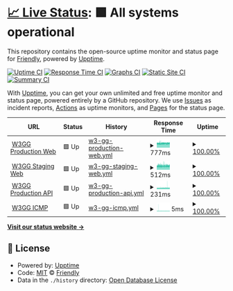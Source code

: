 # [📈 Live Status](https://friesipayung.github.io/uptime-w3gg): <!--live status--> **🟩 All systems operational**

This repository contains the open-source uptime monitor and status page for [Friendly](https://friesipayung.github.io/uptime-w3gg), powered by [Upptime](https://github.com/upptime/upptime).

[![Uptime CI](https://github.com/friesipayung/uptime-w3gg/workflows/Uptime%20CI/badge.svg)](https://github.com/friesipayung/uptime-w3gg/actions?query=workflow%3A%22Uptime+CI%22)
[![Response Time CI](https://github.com/friesipayung/uptime-w3gg/workflows/Response%20Time%20CI/badge.svg)](https://github.com/friesipayung/uptime-w3gg/actions?query=workflow%3A%22Response+Time+CI%22)
[![Graphs CI](https://github.com/friesipayung/uptime-w3gg/workflows/Graphs%20CI/badge.svg)](https://github.com/friesipayung/uptime-w3gg/actions?query=workflow%3A%22Graphs+CI%22)
[![Static Site CI](https://github.com/friesipayung/uptime-w3gg/workflows/Static%20Site%20CI/badge.svg)](https://github.com/friesipayung/uptime-w3gg/actions?query=workflow%3A%22Static+Site+CI%22)
[![Summary CI](https://github.com/friesipayung/uptime-w3gg/workflows/Summary%20CI/badge.svg)](https://github.com/friesipayung/uptime-w3gg/actions?query=workflow%3A%22Summary+CI%22)

With [Upptime](https://upptime.js.org), you can get your own unlimited and free uptime monitor and status page, powered entirely by a GitHub repository. We use [Issues](https://github.com/friesipayung/uptime-w3gg/issues) as incident reports, [Actions](https://github.com/friesipayung/uptime-w3gg/actions) as uptime monitors, and [Pages](https://friesipayung.github.io/uptime-w3gg) for the status page.

<!--start: status pages-->
<!-- This summary is generated by Upptime (https://github.com/upptime/upptime) -->
<!-- Do not edit this manually, your changes will be overwritten -->
<!-- prettier-ignore -->
| URL | Status | History | Response Time | Uptime |
| --- | ------ | ------- | ------------- | ------ |
| <img alt="" src="https://t3.gstatic.com/faviconV2?client=SOCIAL&type=FAVICON&fallback_opts=TYPE,SIZE,URL&url=http://w3gg.io&size=128" height="13"> [W3GG Production Web](https://w3gg.io) | 🟩 Up | [w3-gg-production-web.yml](https://github.com/friesipayung/uptime-w3gg/commits/HEAD/history/w3-gg-production-web.yml) | <details><summary><img alt="Response time graph" src="./graphs/w3-gg-production-web/response-time-week.png" height="20"> 777ms</summary><br><a href="https://friesipayung.github.io/uptime-w3gg/history/w3-gg-production-web"><img alt="Response time 767" src="https://img.shields.io/endpoint?url=https%3A%2F%2Fraw.githubusercontent.com%2Ffriesipayung%2Fuptime-w3gg%2FHEAD%2Fapi%2Fw3-gg-production-web%2Fresponse-time.json"></a><br><a href="https://friesipayung.github.io/uptime-w3gg/history/w3-gg-production-web"><img alt="24-hour response time 784" src="https://img.shields.io/endpoint?url=https%3A%2F%2Fraw.githubusercontent.com%2Ffriesipayung%2Fuptime-w3gg%2FHEAD%2Fapi%2Fw3-gg-production-web%2Fresponse-time-day.json"></a><br><a href="https://friesipayung.github.io/uptime-w3gg/history/w3-gg-production-web"><img alt="7-day response time 777" src="https://img.shields.io/endpoint?url=https%3A%2F%2Fraw.githubusercontent.com%2Ffriesipayung%2Fuptime-w3gg%2FHEAD%2Fapi%2Fw3-gg-production-web%2Fresponse-time-week.json"></a><br><a href="https://friesipayung.github.io/uptime-w3gg/history/w3-gg-production-web"><img alt="30-day response time 774" src="https://img.shields.io/endpoint?url=https%3A%2F%2Fraw.githubusercontent.com%2Ffriesipayung%2Fuptime-w3gg%2FHEAD%2Fapi%2Fw3-gg-production-web%2Fresponse-time-month.json"></a><br><a href="https://friesipayung.github.io/uptime-w3gg/history/w3-gg-production-web"><img alt="1-year response time 767" src="https://img.shields.io/endpoint?url=https%3A%2F%2Fraw.githubusercontent.com%2Ffriesipayung%2Fuptime-w3gg%2FHEAD%2Fapi%2Fw3-gg-production-web%2Fresponse-time-year.json"></a></details> | <details><summary><a href="https://friesipayung.github.io/uptime-w3gg/history/w3-gg-production-web">100.00%</a></summary><a href="https://friesipayung.github.io/uptime-w3gg/history/w3-gg-production-web"><img alt="All-time uptime 99.99%" src="https://img.shields.io/endpoint?url=https%3A%2F%2Fraw.githubusercontent.com%2Ffriesipayung%2Fuptime-w3gg%2FHEAD%2Fapi%2Fw3-gg-production-web%2Fuptime.json"></a><br><a href="https://friesipayung.github.io/uptime-w3gg/history/w3-gg-production-web"><img alt="24-hour uptime 100.00%" src="https://img.shields.io/endpoint?url=https%3A%2F%2Fraw.githubusercontent.com%2Ffriesipayung%2Fuptime-w3gg%2FHEAD%2Fapi%2Fw3-gg-production-web%2Fuptime-day.json"></a><br><a href="https://friesipayung.github.io/uptime-w3gg/history/w3-gg-production-web"><img alt="7-day uptime 100.00%" src="https://img.shields.io/endpoint?url=https%3A%2F%2Fraw.githubusercontent.com%2Ffriesipayung%2Fuptime-w3gg%2FHEAD%2Fapi%2Fw3-gg-production-web%2Fuptime-week.json"></a><br><a href="https://friesipayung.github.io/uptime-w3gg/history/w3-gg-production-web"><img alt="30-day uptime 100.00%" src="https://img.shields.io/endpoint?url=https%3A%2F%2Fraw.githubusercontent.com%2Ffriesipayung%2Fuptime-w3gg%2FHEAD%2Fapi%2Fw3-gg-production-web%2Fuptime-month.json"></a><br><a href="https://friesipayung.github.io/uptime-w3gg/history/w3-gg-production-web"><img alt="1-year uptime 99.99%" src="https://img.shields.io/endpoint?url=https%3A%2F%2Fraw.githubusercontent.com%2Ffriesipayung%2Fuptime-w3gg%2FHEAD%2Fapi%2Fw3-gg-production-web%2Fuptime-year.json"></a></details>
| <img alt="" src="https://t3.gstatic.com/faviconV2?client=SOCIAL&type=FAVICON&fallback_opts=TYPE,SIZE,URL&url=http://w3gg.io&size=128" height="13"> [W3GG Staging Web](https://staging.w3gg.io) | 🟩 Up | [w3-gg-staging-web.yml](https://github.com/friesipayung/uptime-w3gg/commits/HEAD/history/w3-gg-staging-web.yml) | <details><summary><img alt="Response time graph" src="./graphs/w3-gg-staging-web/response-time-week.png" height="20"> 512ms</summary><br><a href="https://friesipayung.github.io/uptime-w3gg/history/w3-gg-staging-web"><img alt="Response time 509" src="https://img.shields.io/endpoint?url=https%3A%2F%2Fraw.githubusercontent.com%2Ffriesipayung%2Fuptime-w3gg%2FHEAD%2Fapi%2Fw3-gg-staging-web%2Fresponse-time.json"></a><br><a href="https://friesipayung.github.io/uptime-w3gg/history/w3-gg-staging-web"><img alt="24-hour response time 485" src="https://img.shields.io/endpoint?url=https%3A%2F%2Fraw.githubusercontent.com%2Ffriesipayung%2Fuptime-w3gg%2FHEAD%2Fapi%2Fw3-gg-staging-web%2Fresponse-time-day.json"></a><br><a href="https://friesipayung.github.io/uptime-w3gg/history/w3-gg-staging-web"><img alt="7-day response time 512" src="https://img.shields.io/endpoint?url=https%3A%2F%2Fraw.githubusercontent.com%2Ffriesipayung%2Fuptime-w3gg%2FHEAD%2Fapi%2Fw3-gg-staging-web%2Fresponse-time-week.json"></a><br><a href="https://friesipayung.github.io/uptime-w3gg/history/w3-gg-staging-web"><img alt="30-day response time 511" src="https://img.shields.io/endpoint?url=https%3A%2F%2Fraw.githubusercontent.com%2Ffriesipayung%2Fuptime-w3gg%2FHEAD%2Fapi%2Fw3-gg-staging-web%2Fresponse-time-month.json"></a><br><a href="https://friesipayung.github.io/uptime-w3gg/history/w3-gg-staging-web"><img alt="1-year response time 509" src="https://img.shields.io/endpoint?url=https%3A%2F%2Fraw.githubusercontent.com%2Ffriesipayung%2Fuptime-w3gg%2FHEAD%2Fapi%2Fw3-gg-staging-web%2Fresponse-time-year.json"></a></details> | <details><summary><a href="https://friesipayung.github.io/uptime-w3gg/history/w3-gg-staging-web">100.00%</a></summary><a href="https://friesipayung.github.io/uptime-w3gg/history/w3-gg-staging-web"><img alt="All-time uptime 99.97%" src="https://img.shields.io/endpoint?url=https%3A%2F%2Fraw.githubusercontent.com%2Ffriesipayung%2Fuptime-w3gg%2FHEAD%2Fapi%2Fw3-gg-staging-web%2Fuptime.json"></a><br><a href="https://friesipayung.github.io/uptime-w3gg/history/w3-gg-staging-web"><img alt="24-hour uptime 100.00%" src="https://img.shields.io/endpoint?url=https%3A%2F%2Fraw.githubusercontent.com%2Ffriesipayung%2Fuptime-w3gg%2FHEAD%2Fapi%2Fw3-gg-staging-web%2Fuptime-day.json"></a><br><a href="https://friesipayung.github.io/uptime-w3gg/history/w3-gg-staging-web"><img alt="7-day uptime 100.00%" src="https://img.shields.io/endpoint?url=https%3A%2F%2Fraw.githubusercontent.com%2Ffriesipayung%2Fuptime-w3gg%2FHEAD%2Fapi%2Fw3-gg-staging-web%2Fuptime-week.json"></a><br><a href="https://friesipayung.github.io/uptime-w3gg/history/w3-gg-staging-web"><img alt="30-day uptime 100.00%" src="https://img.shields.io/endpoint?url=https%3A%2F%2Fraw.githubusercontent.com%2Ffriesipayung%2Fuptime-w3gg%2FHEAD%2Fapi%2Fw3-gg-staging-web%2Fuptime-month.json"></a><br><a href="https://friesipayung.github.io/uptime-w3gg/history/w3-gg-staging-web"><img alt="1-year uptime 99.97%" src="https://img.shields.io/endpoint?url=https%3A%2F%2Fraw.githubusercontent.com%2Ffriesipayung%2Fuptime-w3gg%2FHEAD%2Fapi%2Fw3-gg-staging-web%2Fuptime-year.json"></a></details>
| <img alt="" src="https://t3.gstatic.com/faviconV2?client=SOCIAL&type=FAVICON&fallback_opts=TYPE,SIZE,URL&url=http://w3gg.io&size=128" height="13"> [W3GG Production API](https://w3gg.io/api/status) | 🟩 Up | [w3-gg-production-api.yml](https://github.com/friesipayung/uptime-w3gg/commits/HEAD/history/w3-gg-production-api.yml) | <details><summary><img alt="Response time graph" src="./graphs/w3-gg-production-api/response-time-week.png" height="20"> 231ms</summary><br><a href="https://friesipayung.github.io/uptime-w3gg/history/w3-gg-production-api"><img alt="Response time 253" src="https://img.shields.io/endpoint?url=https%3A%2F%2Fraw.githubusercontent.com%2Ffriesipayung%2Fuptime-w3gg%2FHEAD%2Fapi%2Fw3-gg-production-api%2Fresponse-time.json"></a><br><a href="https://friesipayung.github.io/uptime-w3gg/history/w3-gg-production-api"><img alt="24-hour response time 232" src="https://img.shields.io/endpoint?url=https%3A%2F%2Fraw.githubusercontent.com%2Ffriesipayung%2Fuptime-w3gg%2FHEAD%2Fapi%2Fw3-gg-production-api%2Fresponse-time-day.json"></a><br><a href="https://friesipayung.github.io/uptime-w3gg/history/w3-gg-production-api"><img alt="7-day response time 231" src="https://img.shields.io/endpoint?url=https%3A%2F%2Fraw.githubusercontent.com%2Ffriesipayung%2Fuptime-w3gg%2FHEAD%2Fapi%2Fw3-gg-production-api%2Fresponse-time-week.json"></a><br><a href="https://friesipayung.github.io/uptime-w3gg/history/w3-gg-production-api"><img alt="30-day response time 231" src="https://img.shields.io/endpoint?url=https%3A%2F%2Fraw.githubusercontent.com%2Ffriesipayung%2Fuptime-w3gg%2FHEAD%2Fapi%2Fw3-gg-production-api%2Fresponse-time-month.json"></a><br><a href="https://friesipayung.github.io/uptime-w3gg/history/w3-gg-production-api"><img alt="1-year response time 253" src="https://img.shields.io/endpoint?url=https%3A%2F%2Fraw.githubusercontent.com%2Ffriesipayung%2Fuptime-w3gg%2FHEAD%2Fapi%2Fw3-gg-production-api%2Fresponse-time-year.json"></a></details> | <details><summary><a href="https://friesipayung.github.io/uptime-w3gg/history/w3-gg-production-api">100.00%</a></summary><a href="https://friesipayung.github.io/uptime-w3gg/history/w3-gg-production-api"><img alt="All-time uptime 96.24%" src="https://img.shields.io/endpoint?url=https%3A%2F%2Fraw.githubusercontent.com%2Ffriesipayung%2Fuptime-w3gg%2FHEAD%2Fapi%2Fw3-gg-production-api%2Fuptime.json"></a><br><a href="https://friesipayung.github.io/uptime-w3gg/history/w3-gg-production-api"><img alt="24-hour uptime 100.00%" src="https://img.shields.io/endpoint?url=https%3A%2F%2Fraw.githubusercontent.com%2Ffriesipayung%2Fuptime-w3gg%2FHEAD%2Fapi%2Fw3-gg-production-api%2Fuptime-day.json"></a><br><a href="https://friesipayung.github.io/uptime-w3gg/history/w3-gg-production-api"><img alt="7-day uptime 100.00%" src="https://img.shields.io/endpoint?url=https%3A%2F%2Fraw.githubusercontent.com%2Ffriesipayung%2Fuptime-w3gg%2FHEAD%2Fapi%2Fw3-gg-production-api%2Fuptime-week.json"></a><br><a href="https://friesipayung.github.io/uptime-w3gg/history/w3-gg-production-api"><img alt="30-day uptime 100.00%" src="https://img.shields.io/endpoint?url=https%3A%2F%2Fraw.githubusercontent.com%2Ffriesipayung%2Fuptime-w3gg%2FHEAD%2Fapi%2Fw3-gg-production-api%2Fuptime-month.json"></a><br><a href="https://friesipayung.github.io/uptime-w3gg/history/w3-gg-production-api"><img alt="1-year uptime 96.24%" src="https://img.shields.io/endpoint?url=https%3A%2F%2Fraw.githubusercontent.com%2Ffriesipayung%2Fuptime-w3gg%2FHEAD%2Fapi%2Fw3-gg-production-api%2Fuptime-year.json"></a></details>
| <img alt="" src="https://t3.gstatic.com/faviconV2?client=SOCIAL&type=FAVICON&fallback_opts=TYPE,SIZE,URL&url=http://w3gg.io&size=128" height="13"> [W3GG ICMP](w3gg.io) | 🟩 Up | [w3-gg-icmp.yml](https://github.com/friesipayung/uptime-w3gg/commits/HEAD/history/w3-gg-icmp.yml) | <details><summary><img alt="Response time graph" src="./graphs/w3-gg-icmp/response-time-week.png" height="20"> 5ms</summary><br><a href="https://friesipayung.github.io/uptime-w3gg/history/w3-gg-icmp"><img alt="Response time 6" src="https://img.shields.io/endpoint?url=https%3A%2F%2Fraw.githubusercontent.com%2Ffriesipayung%2Fuptime-w3gg%2FHEAD%2Fapi%2Fw3-gg-icmp%2Fresponse-time.json"></a><br><a href="https://friesipayung.github.io/uptime-w3gg/history/w3-gg-icmp"><img alt="24-hour response time 4" src="https://img.shields.io/endpoint?url=https%3A%2F%2Fraw.githubusercontent.com%2Ffriesipayung%2Fuptime-w3gg%2FHEAD%2Fapi%2Fw3-gg-icmp%2Fresponse-time-day.json"></a><br><a href="https://friesipayung.github.io/uptime-w3gg/history/w3-gg-icmp"><img alt="7-day response time 5" src="https://img.shields.io/endpoint?url=https%3A%2F%2Fraw.githubusercontent.com%2Ffriesipayung%2Fuptime-w3gg%2FHEAD%2Fapi%2Fw3-gg-icmp%2Fresponse-time-week.json"></a><br><a href="https://friesipayung.github.io/uptime-w3gg/history/w3-gg-icmp"><img alt="30-day response time 5" src="https://img.shields.io/endpoint?url=https%3A%2F%2Fraw.githubusercontent.com%2Ffriesipayung%2Fuptime-w3gg%2FHEAD%2Fapi%2Fw3-gg-icmp%2Fresponse-time-month.json"></a><br><a href="https://friesipayung.github.io/uptime-w3gg/history/w3-gg-icmp"><img alt="1-year response time 6" src="https://img.shields.io/endpoint?url=https%3A%2F%2Fraw.githubusercontent.com%2Ffriesipayung%2Fuptime-w3gg%2FHEAD%2Fapi%2Fw3-gg-icmp%2Fresponse-time-year.json"></a></details> | <details><summary><a href="https://friesipayung.github.io/uptime-w3gg/history/w3-gg-icmp">100.00%</a></summary><a href="https://friesipayung.github.io/uptime-w3gg/history/w3-gg-icmp"><img alt="All-time uptime 100.00%" src="https://img.shields.io/endpoint?url=https%3A%2F%2Fraw.githubusercontent.com%2Ffriesipayung%2Fuptime-w3gg%2FHEAD%2Fapi%2Fw3-gg-icmp%2Fuptime.json"></a><br><a href="https://friesipayung.github.io/uptime-w3gg/history/w3-gg-icmp"><img alt="24-hour uptime 100.00%" src="https://img.shields.io/endpoint?url=https%3A%2F%2Fraw.githubusercontent.com%2Ffriesipayung%2Fuptime-w3gg%2FHEAD%2Fapi%2Fw3-gg-icmp%2Fuptime-day.json"></a><br><a href="https://friesipayung.github.io/uptime-w3gg/history/w3-gg-icmp"><img alt="7-day uptime 100.00%" src="https://img.shields.io/endpoint?url=https%3A%2F%2Fraw.githubusercontent.com%2Ffriesipayung%2Fuptime-w3gg%2FHEAD%2Fapi%2Fw3-gg-icmp%2Fuptime-week.json"></a><br><a href="https://friesipayung.github.io/uptime-w3gg/history/w3-gg-icmp"><img alt="30-day uptime 100.00%" src="https://img.shields.io/endpoint?url=https%3A%2F%2Fraw.githubusercontent.com%2Ffriesipayung%2Fuptime-w3gg%2FHEAD%2Fapi%2Fw3-gg-icmp%2Fuptime-month.json"></a><br><a href="https://friesipayung.github.io/uptime-w3gg/history/w3-gg-icmp"><img alt="1-year uptime 100.00%" src="https://img.shields.io/endpoint?url=https%3A%2F%2Fraw.githubusercontent.com%2Ffriesipayung%2Fuptime-w3gg%2FHEAD%2Fapi%2Fw3-gg-icmp%2Fuptime-year.json"></a></details>

<!--end: status pages-->

[**Visit our status website →**](https://friesipayung.github.io/uptime-w3gg)

## 📄 License

- Powered by: [Upptime](https://github.com/upptime/upptime)
- Code: [MIT](./LICENSE) © [Friendly](https://friesipayung.github.io/uptime-w3gg)
- Data in the `./history` directory: [Open Database License](https://opendatacommons.org/licenses/odbl/1-0/)
